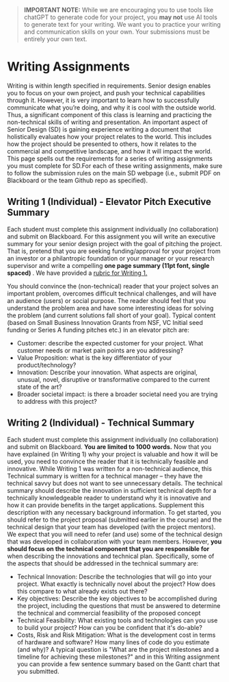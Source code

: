 
> **IMPORTANT NOTE:** While we are encouraging you to use tools like chatGPT to generate code for your project, you **may not** use AI tools to generate text for your writing. We want you to practice your writing and communication skills on your own. Your submissions must be entirely your own text.

# Writing Assignments
Writing is within length specified in requirements. Senior design enables you to focus on your own project, and push your technical capabilities through it. However, it is very important to learn how to successfully communicate what you’re doing, and why it is cool with the outside world. Thus, a significant component of this class is learning and practicing the non-technical skills of writing and presentation.
An important aspect of Senior Design (SD) is gaining experience writing a document that holistically evaluates how your project relates to the world. This includes how the project should be presented to others, how it relates to the commercial and competitive landscape, and how it will impact the world. This page spells out the requirements for a series of writing assignments you must complete for SD.For each of these writing assignments, make sure to follow the submission rules on the main SD webpage (i.e., submit PDF on Blackboard or the team Github repo as specified).
<!-- Two of the writing assignments are individual assignments - you are expected to write these on your own with NO collaboration. And you are expected to write about the project that was presented to the instruction team. The remainder are team writing assignments. The specifications and requirements for each of the Writing assignments are provided below.  -->

## Writing 1 (Individual) - Elevator Pitch Executive Summary ##
Each student must complete this assignment individually (no collaboration) and submit on Blackboard. 
For this assignment you will write an executive summary for your senior design project with the goal of pitching the project. That is, pretend that you are seeking funding/approval for your project from an investor or a philantropic foundation or your manager or your research supervisor and write a compelling <b> one page summary (11pt font, single spaced) </b>. We have provided a [rubric for Writing 1.](writing1-rubric.pdf)

You should convince the (non-technical) reader that your project solves an important problem, overcomes difficult technical challenges, and will have an audience (users) or social purpose. The reader should feel that you understand the problem area and have some interesting ideas for solving the problem (and current solutions fall short of your goal). Typical content (based on Small Business Innovation Grants from NSF, VC Initial seed funding or Series A funding pitches etc.) in an elevator pitch are: 
- Customer: describe the expected customer for your project. What customer needs or market pain points are you addressing?
- Value Proposition: what is the key differentiator of your product/technology?
- Innovation: Describe your innovation. What aspects are original, unusual, novel, disruptive or transformative compared to the current state of the art?
- Broader societal impact: is there a broader societal need you are trying to address with this project?

## Writing 2 (Individual) - Technical Summary ##
Each student must complete this assignment individually (no collaboration) and submit on Blackboard. <b> You are limited to 1000 words.</b>
Now that you have explained (in Writing 1) why your project is valuable and how it will be used, you need to convince the reader that it is technically feasible and innovative. While Writing 1 was written for a non-technical audience, this Technical summary is written for a technical manager – they have the technical savvy but does not want to see unnecessary details.
The  technical summary should describe the innovation in sufficient technical depth for a technically knowledgeable reader to understand why it is innovative and how it can provide benefits in the target applications. Supplement this description with any necessary background information.
To get started, you should refer to the project proposal (submitted earlier in the course) and the technical design that your team has developed (with the project mentors). We expect that you will need to refer (and use) some of the technical design that was developed in collaboration with your team members. However, <b> you should focus on the technical component that you are responsible for </b> when describing the innovations and technical plan. Specifically, some of the aspects that should be addressed in the technical summary are:
- Technical Innovation: Describe the technologies that will go into your project. What exactly is technically novel about the project? How does this compare to what already exists out there?
- Key objectives: Describe the key objectives to be accomplished during the project, including the questions that must be answered to determine the technical and commercial feasibility of the proposed concept
- Technical Feasibility: What existing tools and technologies can you use to build your project? How can you be confident that it's do-able?
- Costs, Risk and Risk Mitigation: What is the development cost in terms of hardware and software? How many lines of code do you estimate (and why)? A typical question is "What are the project milestones and a timeline for achieving these milestones?" and in this Writing assignment you can provide a few sentence summary based on the Gantt chart that you submitted.

<!-- ## Writing 3 - Project Description ##
<b>Product and Technical Specifications</b>
Each team must complete this assignment together and submit it on Blackboard. 

As discussed in class, the Product Requirements Document consists of 2 major components: Proposal and Specifications. The Executive Summary writing assignment covered the Proposal section and the Technical Summary writing assignment began the Specifications section. This writing assignment will continue addressing the Specifications, both for the Product and Technical aspects. 

The goal of this writing assignment is to communicate the expected user experience and technical design as it will be upon project completion. You will produce a combination of written details, visual artifacts, and diagrams describing the user flows and architecture of the product or system you are building. 

The <b>Product specifications</b> should include the following details: user stories, flow diagrams, and mockups/wireframes. 
- <b>User Stories</b>: What are the most critical user stories for the project? This should be a list of all user stories. Remember that user stories are formatted as such: As a [persona], I would like to [functionality] so that I can [benefit]. (eg. As a Product Manager, I would like to set the priority of the ticket as High, Medium, or Low, so that the engineering team members know which tickets are more important.)
- <b>Flow Diagrams</b>: What are the key steps the user takes when interacting with your project? This should be a diagram representation of those steps and what happens upon success or failure of each step. 
- <b>Mockups/Wireframes</b>: What are the visual artifacts of what the end user will see when using your product/system? If you have a UI component that drives the user experience, this section should be images of those UI screens. If you have an API component that drives the user experience, this section should document the API UX: authentication setup (if applicable), list of all the API endpoints, code examples, and details on how to use each endpoint. 

The <b>Technical specifications</b> should include the following details: architecture/system diagrams, external APIs and frameworks used, and algorithms built. 
- <b>Architecture/System Diagrams</b>: How do all of the individual components of the project interact with each other? Now that you have each described your respective components of the project, this section should be the highest level view of how all of those components interact with each other.  
- <b>External APIs and Frameworks</b>: This should be a list of all of the external APIs and frameworks that you call on or use to build your project. Each item should have a detailed description of why and how it is used in your project. 
- <b>Algorithms</b>: This should be a detailed description of the main algorithmic components of your application. 

[Example of Writing 3](Writing_3_Example.pdf)
Note: There is no length requirement but the assignment submission should include all details listed under Product Specifications and Technical Specficiations. 

## Writing 4 (Team) - Technical Design Document ##
Each team must complete this assignment and post to their webpage. 
This is your (end of Fall) complete description of your project - elevator pitch, technical components, and use cases.
Your starting point is to combine your first three documents into one document. Then you will edit accordingly so it flows as one document. If your design, at the end of your alpha demo, changed from your Writing 1 and Writing 2 then you would need to update the content in Writing 1 and 2. The goal of this writing assignment is to have one comprehensive document describing your project; we will then refer to this document as you progress through the Spring semester. 
The grade for this assignment, for Fall semester, will be based only on completition of the assignment. As your project progresses during the Spring semester, you may need to edit this document. The final package that you submit in the Spring semester will include your final design document which will be graded. -->
